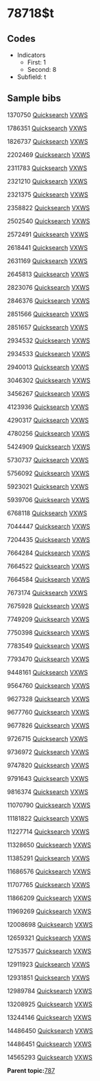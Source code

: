 # 78718$t

## Codes

-   Indicators
    -   First: 1
    -   Second: 8
-   Subfield: t

## Sample bibs

1370750 [Quicksearch](https://search.library.yale.edu/catalog/1370750) [VXWS](http://prodorbis.library.yale.edu:7014/vxws/GetHoldingsService?bibId=1370750)

1786351 [Quicksearch](https://search.library.yale.edu/catalog/1786351) [VXWS](http://prodorbis.library.yale.edu:7014/vxws/GetHoldingsService?bibId=1786351)

1826737 [Quicksearch](https://search.library.yale.edu/catalog/1826737) [VXWS](http://prodorbis.library.yale.edu:7014/vxws/GetHoldingsService?bibId=1826737)

2202469 [Quicksearch](https://search.library.yale.edu/catalog/2202469) [VXWS](http://prodorbis.library.yale.edu:7014/vxws/GetHoldingsService?bibId=2202469)

2311783 [Quicksearch](https://search.library.yale.edu/catalog/2311783) [VXWS](http://prodorbis.library.yale.edu:7014/vxws/GetHoldingsService?bibId=2311783)

2321210 [Quicksearch](https://search.library.yale.edu/catalog/2321210) [VXWS](http://prodorbis.library.yale.edu:7014/vxws/GetHoldingsService?bibId=2321210)

2321375 [Quicksearch](https://search.library.yale.edu/catalog/2321375) [VXWS](http://prodorbis.library.yale.edu:7014/vxws/GetHoldingsService?bibId=2321375)

2358822 [Quicksearch](https://search.library.yale.edu/catalog/2358822) [VXWS](http://prodorbis.library.yale.edu:7014/vxws/GetHoldingsService?bibId=2358822)

2502540 [Quicksearch](https://search.library.yale.edu/catalog/2502540) [VXWS](http://prodorbis.library.yale.edu:7014/vxws/GetHoldingsService?bibId=2502540)

2572491 [Quicksearch](https://search.library.yale.edu/catalog/2572491) [VXWS](http://prodorbis.library.yale.edu:7014/vxws/GetHoldingsService?bibId=2572491)

2618441 [Quicksearch](https://search.library.yale.edu/catalog/2618441) [VXWS](http://prodorbis.library.yale.edu:7014/vxws/GetHoldingsService?bibId=2618441)

2631169 [Quicksearch](https://search.library.yale.edu/catalog/2631169) [VXWS](http://prodorbis.library.yale.edu:7014/vxws/GetHoldingsService?bibId=2631169)

2645813 [Quicksearch](https://search.library.yale.edu/catalog/2645813) [VXWS](http://prodorbis.library.yale.edu:7014/vxws/GetHoldingsService?bibId=2645813)

2823076 [Quicksearch](https://search.library.yale.edu/catalog/2823076) [VXWS](http://prodorbis.library.yale.edu:7014/vxws/GetHoldingsService?bibId=2823076)

2846376 [Quicksearch](https://search.library.yale.edu/catalog/2846376) [VXWS](http://prodorbis.library.yale.edu:7014/vxws/GetHoldingsService?bibId=2846376)

2851566 [Quicksearch](https://search.library.yale.edu/catalog/2851566) [VXWS](http://prodorbis.library.yale.edu:7014/vxws/GetHoldingsService?bibId=2851566)

2851657 [Quicksearch](https://search.library.yale.edu/catalog/2851657) [VXWS](http://prodorbis.library.yale.edu:7014/vxws/GetHoldingsService?bibId=2851657)

2934532 [Quicksearch](https://search.library.yale.edu/catalog/2934532) [VXWS](http://prodorbis.library.yale.edu:7014/vxws/GetHoldingsService?bibId=2934532)

2934533 [Quicksearch](https://search.library.yale.edu/catalog/2934533) [VXWS](http://prodorbis.library.yale.edu:7014/vxws/GetHoldingsService?bibId=2934533)

2940013 [Quicksearch](https://search.library.yale.edu/catalog/2940013) [VXWS](http://prodorbis.library.yale.edu:7014/vxws/GetHoldingsService?bibId=2940013)

3046302 [Quicksearch](https://search.library.yale.edu/catalog/3046302) [VXWS](http://prodorbis.library.yale.edu:7014/vxws/GetHoldingsService?bibId=3046302)

3456267 [Quicksearch](https://search.library.yale.edu/catalog/3456267) [VXWS](http://prodorbis.library.yale.edu:7014/vxws/GetHoldingsService?bibId=3456267)

4123936 [Quicksearch](https://search.library.yale.edu/catalog/4123936) [VXWS](http://prodorbis.library.yale.edu:7014/vxws/GetHoldingsService?bibId=4123936)

4290317 [Quicksearch](https://search.library.yale.edu/catalog/4290317) [VXWS](http://prodorbis.library.yale.edu:7014/vxws/GetHoldingsService?bibId=4290317)

4780256 [Quicksearch](https://search.library.yale.edu/catalog/4780256) [VXWS](http://prodorbis.library.yale.edu:7014/vxws/GetHoldingsService?bibId=4780256)

5424909 [Quicksearch](https://search.library.yale.edu/catalog/5424909) [VXWS](http://prodorbis.library.yale.edu:7014/vxws/GetHoldingsService?bibId=5424909)

5730737 [Quicksearch](https://search.library.yale.edu/catalog/5730737) [VXWS](http://prodorbis.library.yale.edu:7014/vxws/GetHoldingsService?bibId=5730737)

5756092 [Quicksearch](https://search.library.yale.edu/catalog/5756092) [VXWS](http://prodorbis.library.yale.edu:7014/vxws/GetHoldingsService?bibId=5756092)

5923021 [Quicksearch](https://search.library.yale.edu/catalog/5923021) [VXWS](http://prodorbis.library.yale.edu:7014/vxws/GetHoldingsService?bibId=5923021)

5939706 [Quicksearch](https://search.library.yale.edu/catalog/5939706) [VXWS](http://prodorbis.library.yale.edu:7014/vxws/GetHoldingsService?bibId=5939706)

6768118 [Quicksearch](https://search.library.yale.edu/catalog/6768118) [VXWS](http://prodorbis.library.yale.edu:7014/vxws/GetHoldingsService?bibId=6768118)

7044447 [Quicksearch](https://search.library.yale.edu/catalog/7044447) [VXWS](http://prodorbis.library.yale.edu:7014/vxws/GetHoldingsService?bibId=7044447)

7204435 [Quicksearch](https://search.library.yale.edu/catalog/7204435) [VXWS](http://prodorbis.library.yale.edu:7014/vxws/GetHoldingsService?bibId=7204435)

7664284 [Quicksearch](https://search.library.yale.edu/catalog/7664284) [VXWS](http://prodorbis.library.yale.edu:7014/vxws/GetHoldingsService?bibId=7664284)

7664522 [Quicksearch](https://search.library.yale.edu/catalog/7664522) [VXWS](http://prodorbis.library.yale.edu:7014/vxws/GetHoldingsService?bibId=7664522)

7664584 [Quicksearch](https://search.library.yale.edu/catalog/7664584) [VXWS](http://prodorbis.library.yale.edu:7014/vxws/GetHoldingsService?bibId=7664584)

7673174 [Quicksearch](https://search.library.yale.edu/catalog/7673174) [VXWS](http://prodorbis.library.yale.edu:7014/vxws/GetHoldingsService?bibId=7673174)

7675928 [Quicksearch](https://search.library.yale.edu/catalog/7675928) [VXWS](http://prodorbis.library.yale.edu:7014/vxws/GetHoldingsService?bibId=7675928)

7749209 [Quicksearch](https://search.library.yale.edu/catalog/7749209) [VXWS](http://prodorbis.library.yale.edu:7014/vxws/GetHoldingsService?bibId=7749209)

7750398 [Quicksearch](https://search.library.yale.edu/catalog/7750398) [VXWS](http://prodorbis.library.yale.edu:7014/vxws/GetHoldingsService?bibId=7750398)

7783549 [Quicksearch](https://search.library.yale.edu/catalog/7783549) [VXWS](http://prodorbis.library.yale.edu:7014/vxws/GetHoldingsService?bibId=7783549)

7793470 [Quicksearch](https://search.library.yale.edu/catalog/7793470) [VXWS](http://prodorbis.library.yale.edu:7014/vxws/GetHoldingsService?bibId=7793470)

9448161 [Quicksearch](https://search.library.yale.edu/catalog/9448161) [VXWS](http://prodorbis.library.yale.edu:7014/vxws/GetHoldingsService?bibId=9448161)

9564760 [Quicksearch](https://search.library.yale.edu/catalog/9564760) [VXWS](http://prodorbis.library.yale.edu:7014/vxws/GetHoldingsService?bibId=9564760)

9627328 [Quicksearch](https://search.library.yale.edu/catalog/9627328) [VXWS](http://prodorbis.library.yale.edu:7014/vxws/GetHoldingsService?bibId=9627328)

9677760 [Quicksearch](https://search.library.yale.edu/catalog/9677760) [VXWS](http://prodorbis.library.yale.edu:7014/vxws/GetHoldingsService?bibId=9677760)

9677826 [Quicksearch](https://search.library.yale.edu/catalog/9677826) [VXWS](http://prodorbis.library.yale.edu:7014/vxws/GetHoldingsService?bibId=9677826)

9726715 [Quicksearch](https://search.library.yale.edu/catalog/9726715) [VXWS](http://prodorbis.library.yale.edu:7014/vxws/GetHoldingsService?bibId=9726715)

9736972 [Quicksearch](https://search.library.yale.edu/catalog/9736972) [VXWS](http://prodorbis.library.yale.edu:7014/vxws/GetHoldingsService?bibId=9736972)

9747820 [Quicksearch](https://search.library.yale.edu/catalog/9747820) [VXWS](http://prodorbis.library.yale.edu:7014/vxws/GetHoldingsService?bibId=9747820)

9791643 [Quicksearch](https://search.library.yale.edu/catalog/9791643) [VXWS](http://prodorbis.library.yale.edu:7014/vxws/GetHoldingsService?bibId=9791643)

9816374 [Quicksearch](https://search.library.yale.edu/catalog/9816374) [VXWS](http://prodorbis.library.yale.edu:7014/vxws/GetHoldingsService?bibId=9816374)

11070790 [Quicksearch](https://search.library.yale.edu/catalog/11070790) [VXWS](http://prodorbis.library.yale.edu:7014/vxws/GetHoldingsService?bibId=11070790)

11181822 [Quicksearch](https://search.library.yale.edu/catalog/11181822) [VXWS](http://prodorbis.library.yale.edu:7014/vxws/GetHoldingsService?bibId=11181822)

11227714 [Quicksearch](https://search.library.yale.edu/catalog/11227714) [VXWS](http://prodorbis.library.yale.edu:7014/vxws/GetHoldingsService?bibId=11227714)

11328650 [Quicksearch](https://search.library.yale.edu/catalog/11328650) [VXWS](http://prodorbis.library.yale.edu:7014/vxws/GetHoldingsService?bibId=11328650)

11385291 [Quicksearch](https://search.library.yale.edu/catalog/11385291) [VXWS](http://prodorbis.library.yale.edu:7014/vxws/GetHoldingsService?bibId=11385291)

11686576 [Quicksearch](https://search.library.yale.edu/catalog/11686576) [VXWS](http://prodorbis.library.yale.edu:7014/vxws/GetHoldingsService?bibId=11686576)

11707765 [Quicksearch](https://search.library.yale.edu/catalog/11707765) [VXWS](http://prodorbis.library.yale.edu:7014/vxws/GetHoldingsService?bibId=11707765)

11866209 [Quicksearch](https://search.library.yale.edu/catalog/11866209) [VXWS](http://prodorbis.library.yale.edu:7014/vxws/GetHoldingsService?bibId=11866209)

11969269 [Quicksearch](https://search.library.yale.edu/catalog/11969269) [VXWS](http://prodorbis.library.yale.edu:7014/vxws/GetHoldingsService?bibId=11969269)

12008698 [Quicksearch](https://search.library.yale.edu/catalog/12008698) [VXWS](http://prodorbis.library.yale.edu:7014/vxws/GetHoldingsService?bibId=12008698)

12659321 [Quicksearch](https://search.library.yale.edu/catalog/12659321) [VXWS](http://prodorbis.library.yale.edu:7014/vxws/GetHoldingsService?bibId=12659321)

12753577 [Quicksearch](https://search.library.yale.edu/catalog/12753577) [VXWS](http://prodorbis.library.yale.edu:7014/vxws/GetHoldingsService?bibId=12753577)

12911923 [Quicksearch](https://search.library.yale.edu/catalog/12911923) [VXWS](http://prodorbis.library.yale.edu:7014/vxws/GetHoldingsService?bibId=12911923)

12931851 [Quicksearch](https://search.library.yale.edu/catalog/12931851) [VXWS](http://prodorbis.library.yale.edu:7014/vxws/GetHoldingsService?bibId=12931851)

12989784 [Quicksearch](https://search.library.yale.edu/catalog/12989784) [VXWS](http://prodorbis.library.yale.edu:7014/vxws/GetHoldingsService?bibId=12989784)

13208925 [Quicksearch](https://search.library.yale.edu/catalog/13208925) [VXWS](http://prodorbis.library.yale.edu:7014/vxws/GetHoldingsService?bibId=13208925)

13244146 [Quicksearch](https://search.library.yale.edu/catalog/13244146) [VXWS](http://prodorbis.library.yale.edu:7014/vxws/GetHoldingsService?bibId=13244146)

14486450 [Quicksearch](https://search.library.yale.edu/catalog/14486450) [VXWS](http://prodorbis.library.yale.edu:7014/vxws/GetHoldingsService?bibId=14486450)

14486451 [Quicksearch](https://search.library.yale.edu/catalog/14486451) [VXWS](http://prodorbis.library.yale.edu:7014/vxws/GetHoldingsService?bibId=14486451)

14565293 [Quicksearch](https://search.library.yale.edu/catalog/14565293) [VXWS](http://prodorbis.library.yale.edu:7014/vxws/GetHoldingsService?bibId=14565293)

**Parent topic:**[787](../../tags/787/787.md)

